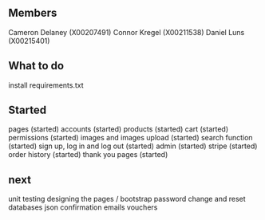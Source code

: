 Members 
-
Cameron Delaney (X00207491)
Connor Kregel (X00211538)
Daniel Luns (X00215401)

What to do
-
install requirements.txt 

Started 
- 
pages (started)
accounts (started)
products (started)
cart (started)
permissions (started)
images and images upload (started)
search function (started)
sign up, log in and log out (started)
admin (started)
stripe (started)
order history (started)
thank you pages (started)

next 
- 
unit testing
designing the pages / bootstrap
password change and reset
databases
json
confirmation emails
vouchers 
